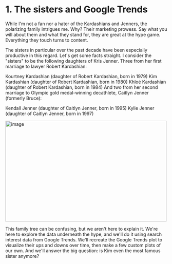 # 1. The sisters and Google Trends
While I'm not a fan nor a hater of the Kardashians and Jenners, the polarizing family intrigues me. Why? Their marketing prowess. Say what you will about them and what they stand for, they are great at the hype game. Everything they touch turns to content.

The sisters in particular over the past decade have been especially productive in this regard. Let's get some facts straight. I consider the "sisters" to be the following daughters of Kris Jenner. Three from her first marriage to lawyer Robert Kardashian:

Kourtney Kardashian (daughter of Robert Kardashian, born in 1979)
Kim Kardashian (daughter of Robert Kardashian, born in 1980)
Khloé Kardashian (daughter of Robert Kardashian, born in 1984)
And two from her second marriage to Olympic gold medal-winning decathlete, Caitlyn Jenner (formerly Bruce):

Kendall Jenner (daughter of Caitlyn Jenner, born in 1995)
Kylie Jenner (daughter of Caitlyn Jenner, born in 1997)

<img width="502" height="314" alt="image" src="https://github.com/user-attachments/assets/93a7e2a7-4f56-4a7e-a08b-9fc633ac9eb2" />

This family tree can be confusing, but we aren't here to explain it. We're here to explore the data underneath the hype, and we'll do it using search interest data from Google Trends. We'll recreate the Google Trends plot to visualize their ups and downs over time, then make a few custom plots of our own. And we'll answer the big question: is Kim even the most famous sister anymore?
